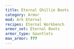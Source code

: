 ```yaml
---
title: Eternal Ghillie Boots
category: Armor
mod: Ark Eternal
recipes: Eternal Workbench
armor_set: Eternal Boots
armor_type: Gauntlets
max_armor: ???
---
```


